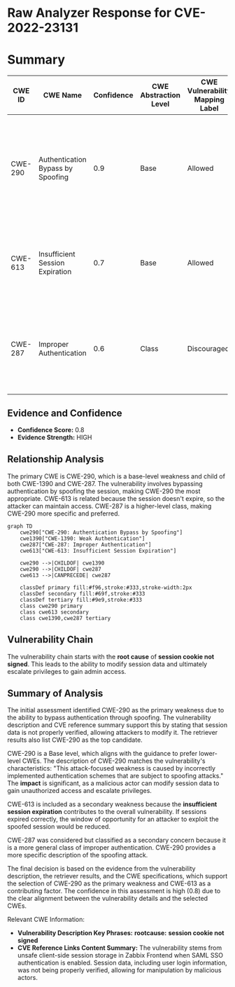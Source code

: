 # Raw Analyzer Response for CVE-2022-23131

# Summary
| CWE ID | CWE Name | Confidence | CWE Abstraction Level | CWE Vulnerability Mapping Label | CWE-Vulnerability Mapping Notes |
|---|---|---|---|---|---|
| CWE-290 | Authentication Bypass by Spoofing | 0.9 | Base | Allowed | Primary CWE. The application incorrectly implements authentication, making it susceptible to spoofing attacks by modifying session data. |
| CWE-613 | Insufficient Session Expiration | 0.7 | Base | Allowed | Secondary CWE. The session does not expire correctly, leading to privilege escalation and admin access.|
| CWE-287 | Improper Authentication | 0.6 | Class | Discouraged | Secondary CWE. The product does not sufficiently prove that the claim is correct during the authentication process. |

## Evidence and Confidence

*   **Confidence Score:** 0.8
*   **Evidence Strength:** HIGH

## Relationship Analysis
The primary CWE is CWE-290, which is a base-level weakness and child of both CWE-1390 and CWE-287. The vulnerability involves bypassing authentication by spoofing the session, making CWE-290 the most appropriate. CWE-613 is related because the session doesn't expire, so the attacker can maintain access. CWE-287 is a higher-level class, making CWE-290 more specific and preferred.

```mermaid
graph TD
    cwe290["CWE-290: Authentication Bypass by Spoofing"]
    cwe1390["CWE-1390: Weak Authentication"]
    cwe287["CWE-287: Improper Authentication"]
    cwe613["CWE-613: Insufficient Session Expiration"]

    cwe290 -->|CHILDOF| cwe1390
    cwe290 -->|CHILDOF| cwe287
    cwe613 -->|CANPRECEDE| cwe287

    classDef primary fill:#f96,stroke:#333,stroke-width:2px
    classDef secondary fill:#69f,stroke:#333
    classDef tertiary fill:#9e9,stroke:#333
    class cwe290 primary
    class cwe613 secondary
    class cwe1390,cwe287 tertiary
```

## Vulnerability Chain
The vulnerability chain starts with the **root cause** of **session cookie not signed**. This leads to the ability to modify session data and ultimately escalate privileges to gain admin access.

## Summary of Analysis
The initial assessment identified CWE-290 as the primary weakness due to the ability to bypass authentication through spoofing. The vulnerability description and CVE reference summary support this by stating that session data is not properly verified, allowing attackers to modify it. The retriever results also list CWE-290 as the top candidate.

CWE-290 is a Base level, which aligns with the guidance to prefer lower-level CWEs. The description of CWE-290 matches the vulnerability's characteristics: "This attack-focused weakness is caused by incorrectly implemented authentication schemes that are subject to spoofing attacks." The **impact** is significant, as a malicious actor can modify session data to gain unauthorized access and escalate privileges.

CWE-613 is included as a secondary weakness because the **insufficient session expiration** contributes to the overall vulnerability. If sessions expired correctly, the window of opportunity for an attacker to exploit the spoofed session would be reduced.

CWE-287 was considered but classified as a secondary concern because it is a more general class of improper authentication. CWE-290 provides a more specific description of the spoofing attack.

The final decision is based on the evidence from the vulnerability description, the retriever results, and the CWE specifications, which support the selection of CWE-290 as the primary weakness and CWE-613 as a contributing factor. The confidence in this assessment is high (0.8) due to the clear alignment between the vulnerability details and the selected CWEs.

Relevant CWE Information:
- **Vulnerability Description Key Phrases:** **rootcause:** **session cookie not signed**
- **CVE Reference Links Content Summary:** The vulnerability stems from unsafe client-side session storage in Zabbix Frontend when SAML SSO authentication is enabled. Session data, including user login information, was not being properly verified, allowing for manipulation by malicious actors.
